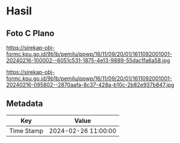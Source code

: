# Hasil

## Foto C Plano

https://sirekap-obj-formc.kpu.go.id/9b1b/pemilu/ppwp/16/11/09/20/01/1611092001001-20240216-100002--6051c531-1875-4e13-9889-55dac1fa6a58.jpg

https://sirekap-obj-formc.kpu.go.id/9b1b/pemilu/ppwp/16/11/09/20/01/1611092001001-20240216-095802--2870aafa-8c37-428a-b10c-2b82e937b847.jpg


## Metadata

| Key        | Value               |
| ---------- | ------------------- |
| Time Stamp | 2024-02-26 11:00:00 |



